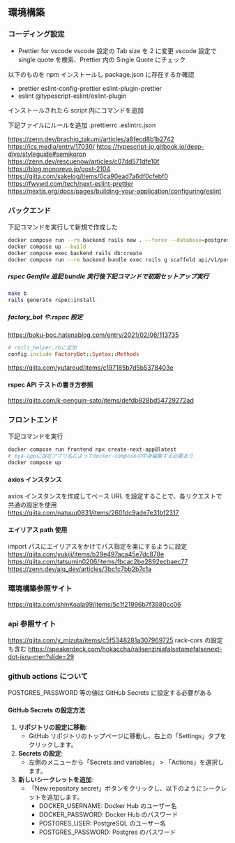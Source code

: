 ## 環境構築

### コーディング設定

- Prettier for vscode
  vscode 設定の Tab size を 2 に変更
  vscode 設定で single quote を検索、Prettier 内の Single Quote にチェック

以下のものを npm インストールし package.json に存在するか確認

- prettier
  eslint-config-prettier
  eslint-plugin-prettier
- eslint
  @typescript-eslint/eslint-plugin

インストールされたら script 内にコマンドを追加

下記ファイルにルールを追加
.prettierrc
.eslintrc.json

https://zenn.dev/brachio_takumi/articles/a8fecd8b1b2742
https://ics.media/entry/17030/
https://typescript-jp.gitbook.io/deep-dive/styleguide#semikoron
https://zenn.dev/rescuenow/articles/c07dd571dfe10f
https://blog.monorevo.jp/post-2104
https://qiita.com/sakelog/items/0ca90ead7a6df0cfebf0
https://fwywd.com/tech/next-eslint-prettier
https://nextjs.org/docs/pages/building-your-application/configuring/eslint

### バックエンド

下記コマンドを実行して新規で作成した

```zsh
docker compose run --rm backend rails new . --force --database=postgresql --api
docker compose up --build
docker compose exec backend rails db:create
docker compose run --rm backend bundle exec rails g scaffold api/v1/post title:string body:text
```

##### rspec Gemfile 追記 bundle 実行後下記コマンドで初期セットアップ実行

```zsh
make b
rails generate rspec:install
```

##### factory_bot や.rspec 設定

https://boku-boc.hatenablog.com/entry/2021/02/06/113735

```ruby
# rails_helper.rbに追加
config.include FactoryBot::Syntax::Methods
```

https://qiita.com/yutaroud/items/c197185b7d5b5378403e

#### rspec API テストの書き方参照

https://qiita.com/k-penguin-sato/items/defdb828bd54729272ad

### フロントエンド

下記コマンドを実行

```zsh
docker compose run frontend npx create-next-app@latest
# mya-appに指定アプリ名によってdocker-composeの中身編集する必要あり
docker compose up
```

#### axios インスタンス

axios インスタンスを作成してベース URL を設定することで、各リクエストで共通の設定を使用
https://qiita.com/natuuu0831/items/2601dc9ade7e31bf2317

#### エイリアス path 使用

import パスにエイリアスをかけてパス指定を楽にするように設定
https://qiita.com/yukiji/items/b29e497aca45e7dc878e
https://qiita.com/tatsumin0206/items/fbcac2be2892ecbaec77
https://zenn.dev/aiq_dev/articles/3bcfc7bb2b7c1a

### 環境構築参照サイト

https://qiita.com/shinKoala99/items/5c1f21996b7f3980cc06

### api 参照サイト

https://qiita.com/y_mizuta/items/c5f5348281a307969725 rack-cors の設定も含む
https://speakerdeck.com/hokaccha/railsenziniafalsetamefalsenext-dot-jsru-men?slide=29

### github actions について

POSTGRES_PASSWORD 等の値は GitHub Secrets に設定する必要がある

#### GitHub Secrets の設定方法

1. **リポジトリの設定に移動**:
   - GitHub リポジトリのトップページに移動し、右上の「Settings」タブをクリックします。
2. **Secrets の設定**:
   - 左側のメニューから「Secrets and variables」 > 「Actions」を選択します。
3. **新しいシークレットを追加**:
   - 「New repository secret」ボタンをクリックし、以下のようにシークレットを追加します。
     - DOCKER_USERNAME: Docker Hub のユーザー名
     - DOCKER_PASSWORD: Docker Hub のパスワード
     - POSTGRES_USER: PostgreSQL のユーザー名
     - POSTGRES_PASSWORD: Postgres のパスワード
